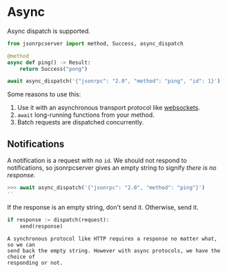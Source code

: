 # Async

Async dispatch is supported.

```python
from jsonrpcserver import method, Success, async_dispatch

@method
async def ping() -> Result:
    return Success("pong")

await async_dispatch('{"jsonrpc": "2.0", "method": "ping", "id": 1}')
```

Some reasons to use this:

1. Use it with an asynchronous transport protocol like [websockets](examples#websockets).
2. `await` long-running functions from your method.
3. Batch requests are dispatched concurrently.

## Notifications

A notification is a request with no `id`. We should not respond to
notifications, so jsonrpcserver gives an empty string to signify *there is no
response*.

```python
>>> await async_dispatch('{"jsonrpc": "2.0", "method": "ping"}')
''
```

If the response is an empty string, don't send it. Otherwise, send it.

```python
if response := dispatch(request):
    send(response)
```

```{note}
A synchronous protocol like HTTP requires a response no matter what, so we can
send back the empty string. However with async protocols, we have the choice of
responding or not.
```
